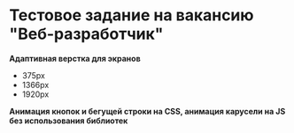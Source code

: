 # Тестовое задание на вакансию "Веб-разработчик"  
**Адаптивная верстка для экранов**
* 375px
* 1366px
* 1920px

**Анимация кнопок и бегущей строки на CSS, анимация карусели на JS без использования библиотек**